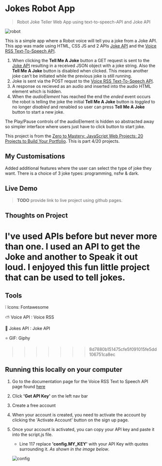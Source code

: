# Jokes Robot App

> Robot Joke Teller Web App using text-to-speech-API and Joke API

![robot](https://user-images.githubusercontent.com/59238194/144213857-e7c2266c-b341-49a7-8a4b-1f4f7adb8002.gif)


This is a simple app where a Robot voice will tell you a joke from a Joke API. This app was made using HTML, CSS JS and 2 APIs [Joke API](https://sv443.net/jokeapi/v2/) and the [Voice RSS Text-To-Speech API](http://www.voicerss.org/api/).

1. When clicking the **Tell Me A Joke** button a GET request is sent to the [Joke API](http://sv443.net/joke) resulting in a received JSON object with a joke string. Also the **Tell Me A Joke** button is disabled when clicked. This means another joke can't be initiated while the previous joke is still running.
2. Joke is sent via the POST requst to the [Voice RSS Text-To-Speech API](http://www.voicerss.org/api/).
3. A response os recieved as an audio and inserted into the audio HTML element which is hidden.
4. When the _audioElement_ has reached the end the _ended_ event occurs the robot is telling the joke the initial **Tell Me A Joke** button is _toggled_ to no longer _disabled_ and renabled so user can press **Tell Me A Joke** button to start a new joke.

The Play/Pause controls of the audioElement is hidden so abstracted away so simpler interface where users just have to click button to start joke.

This project is from the [Zero to Mastery: JavaScript Web Projects: 20 Projects to Build Your Portfolio](https://academy.zerotomastery.io/p/javascript-projects). This is part 4/20 projects.

## My Customisations

Added additional features where the user can select the type of joke they want. There is a choice of 3 joke types: programming, nsfw & dark.

## Live Demo

> **TODO** provide link to live project using github pages.

## Thoughts on Project

I've used APIs before but never more than one. I used an API to get the Joke and another to Speak it out loud. I enjoyed this fun little project that can be used to tell jokes.
=======
## Tools
❕ Icons: Fontawesome

⛅ Voice API : Voice RSS

🔨 Jokes API : Joke API

⭐ GIF: Giphy
>>>>>>> 8d7880b151475cfe5f091015fe5dd106751ca8ec

## Running this locally on your computer

1. Go to the documentation page for the Voice RSS Text to Speech API page found [here](http://www.voicerss.org/api/)
2. Click **'Get API Key'** on the left nav bar
3. Create a free account
4. When your account is created, you need to activate the account by clicking the 'Activate Account' button on the sign up page.
5. Once your account is activated, you can copy your API key and paste it into the script.js file.

   - Line 117 replace **'config.MY_KEY'** with your API Key with quotes surrounding it. _As shown in the image below_.

   ![config](https://user-images.githubusercontent.com/59238194/143959551-41eba073-40b8-4abb-8287-2d74d88457f0.png)
